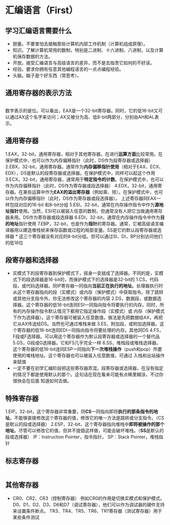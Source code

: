 # 汇编语言（First）
## 学习汇编语言需要什么
   - 胆量。不要害怕去接触那些计算机内部工作机制（计算机组成原理）。
   - 知识。了解计算机常用的数制，特别是二进制、十六进制、八进制，以及计算机保存数据的方法。
   - 开放。接受汇编语言与高级语言的差异，而不是去指责它如何的不好读。
   - 经验。要求你拥有任意其他编程语言的一点点编程经验。
   - 头脑。脑子是个好东西（常思考）。
   
## 通用寄存器的表示方法

   ![]()
   
   数字表示的是位。可以看出，EAX是一个32-bit寄存器。同时，它的低16-bit又可以通过AX这个名字来访问；AX又被分为高、低8-bit两部分，分别由AH和AL表示。
   
## 通用寄存器
   1.EAX，32-bit，通用寄存器，相对于其他寄存器，在进行**运算方面**比较常用。在保护模式中，也可以作为内存偏移指针（此时，DS作为段寄存器或选择器）
   2.EBX，32-bit，通用寄存器。通常作为**内存偏移指针使用**（相对于EAX、ECX、EDX），DS是默认的段寄存器或选择器。在保护模式中，同样可以起这个作用
   3.ECX，32-bit，通用寄存器，通常用于**特定指令的计数**。在保护模式中，也可以作为内存偏移指针（此时，DS作为寄存器或段选择器）
   4.EDX，32-bit，通用寄存器。在某些运算中作为**EAX的溢出寄存器**（例如乘、除）。在保护模式中，也可以作为内存偏移指针（此时，DS作为寄存器或段选择器）。 
     上述寄存器同EAX一样包括对应的16-bit 和8-bit分组
   5.ESI，32-bit，通常在内存操作指令中作为**源地址指针**使用。当然，ESI可以被装入任意的数制，但通常没有人把它当做通用寄存器来用。DS作为寄存器或段选择器
   6.EDI，32-bit，通常在内存操作指令中作为**目的地址**指针使用
   7.EBP，32-bit，也是作为**指针**的寄存器。通常，它被高级语言编译器用以建造堆栈帧来保存函数或过程的局部变量。SS是它的默认段寄存器或选择器
    * 这三个寄存器没有对应的8-bit分组。但可以通过SI、DI，BP分别访问他们的低16位
	
## 段寄存器和选择器
   * 实模式下的段寄存器到保护模式下，摇身一变就成了选择器。不同的是，实模式下的段选择器是16-bit的，而保护模式下的选择器是32-bit的
   1.CS，代码段，或代码选择器。同IP寄存器一同指向**当前正在执行的地址**。处理器执行时从这个寄存器指向的段（实模式）或内存（保护模式）中获取指令。除了跳转
     或其他分支指令外，你无法修改这个寄存器的内容
   2.DS，数据段，或数据选择器。这个寄存器的低16-bit连同ESI一同指向指令将要执行的内存。同时，所有的内存操作指令默认情况下都用它指定操作段（实模式）或
     内存（保护模式下作为选择器）。这个寄存器可被装入任意数值，做法是先把数据给AX，再把它从AX传送给DS。当然也可通过堆栈来做
   3.ES，附加段，或附加选择器。这个寄存器的低16-bit连同EDI一同指向指令将要处理的内存。其他同DS
   4.FS，F段或F选择器。可以用这个寄存器作为默认段寄存器或选择器的一个替代品
   5.GS，G段或G选择器。它和FS几乎完全一样
   6.SS，堆栈段或堆栈选择器。这个寄存器的低16-bit连同ESP一同指向**下一次堆栈操作**（push和pop）所要使用的堆栈地址。这个寄存器也可以被装入任意数值，可通过
     入栈和出站操作来赋值
   * 一定不要在初学汇编阶段把这些寄存器弄混。段寄存器或选择器，在没有指定的情况下都是使用默认的那个。这句话在现在看来可能有点稀里糊涂，不过你很快会在后面
     知道如何去做。
	
## 特殊寄存器
   1.EIP，32-bit，这个寄存器非常重要，同**CS**一同指向即将**执行的那条指令的地址**。不能够直接修改这个寄存器的值，修改它的唯一方法是跳转或分支指令。（CS是默认的段或选择器）
   2.ESP，32-bit，这个寄存器指向堆栈中**即将被操作的那个地址**。尽管可以修改它的值，但并不提倡这样做，可能会破坏堆栈。（**SS**是默认的段或选择器） 
     IP：Instruction Pointer，指令指针。 SP：Stack Pointer，堆栈指针 
	 
## 标志寄存器 
   
   ![]()
   
## 其他寄存器
   * CR0、CR2、CR3（控制寄存器）
     例如CR0的作用是切换实模式和保护模式。 D0、D1、D2、D3、D6和D7（调试寄存器），他们可以作为调试器的硬件支持来设置条件断点。 
	 TR3、TR4、TR5、TR6、TR?寄存器（测试寄存器）用于某些条件测试 
	 
	 
	 
	 
	 
	 
	 
	 
	 
	 
	 
	 
	 